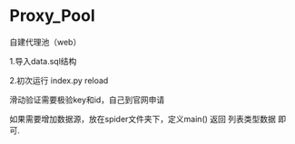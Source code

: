 # Proxy_Pool
 自建代理池（web）

1.导入data.sql结构

2.初次运行 index.py reload

滑动验证需要极验key和id，自己到官网申请

如果需要增加数据源，放在spider文件夹下，定义main() 返回 列表类型数据 即可.